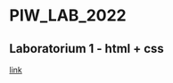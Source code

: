 # PIW_LAB_2022

## Laboratorium 1 - html + css

[link](https://jakubtadeusz.github.io/PIW_LAB_2022/Lab1/index.html)
